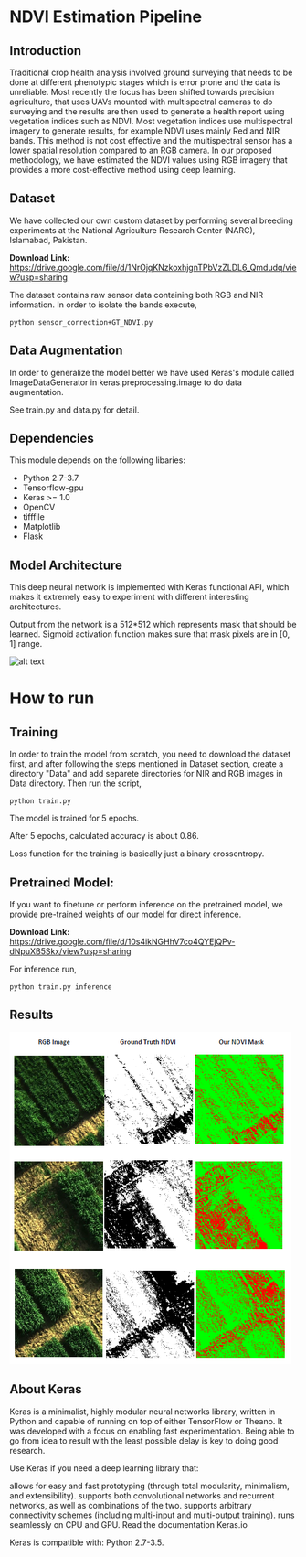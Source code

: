 # NDVI Estimation Pipeline

## Introduction
Traditional crop health analysis involved ground surveying that needs to be done at different phenotypic stages which is error prone and the data is unreliable. Most recently the focus has been shifted towards precision agriculture, that uses UAVs mounted with multispectral cameras to do surveying and the results are then used to generate a health report using vegetation indices such as NDVI. Most vegetation indices use multispectral imagery to generate results, for example NDVI uses mainly Red and NIR bands. This method is not cost effective and the multispectral sensor has a lower spatial resolution compared to an RGB camera. In our proposed methodology, we have estimated the NDVI values using RGB imagery that provides a more cost-effective method using deep learning.

## Dataset
We have collected our own custom dataset by performing several breeding experiments at the National Agriculture Research Center (NARC), Islamabad, Pakistan.

**Download Link:** https://drive.google.com/file/d/1NrOjqKNzkoxhjgnTPbVzZLDL6_Qmdudq/view?usp=sharing

The dataset contains raw sensor data containing both RGB and NIR information. In order to isolate the bands execute,

```
python sensor_correction+GT_NDVI.py
```

## Data Augmentation
In order to generalize the model better we have used Keras's module called ImageDataGenerator in keras.preprocessing.image to do data augmentation.

See train.py and data.py for detail.

## Dependencies
This module depends on the following libaries:

* Python 2.7-3.7
* Tensorflow-gpu
* Keras >= 1.0
* OpenCV
* tifffile
* Matplotlib
* Flask

## Model Architecture
This deep neural network is implemented with Keras functional API, which makes it extremely easy to experiment with different interesting architectures.

Output from the network is a 512*512 which represents mask that should be learned. Sigmoid activation function makes sure that mask pixels are in [0, 1] range.

![alt text](https://miro.medium.com/max/1200/1*Z98NhzbVISHa4CoemZS4Kw.png)

# How to run

## Training
In order to train the model from scratch, you need to download the dataset first, and after following the steps mentioned in Dataset section, create a directory "Data" and add separete directories for NIR and RGB images in Data directory. Then run the script,

```
python train.py
```

The model is trained for 5 epochs.

After 5 epochs, calculated accuracy is about 0.86.

Loss function for the training is basically just a binary crossentropy.
## Pretrained Model:
If you want to finetune or perform inference on the pretrained model, we provide pre-trained weights of our model for direct inference.

**Download Link:** https://drive.google.com/file/d/10s4ikNGHhV7co4QYEjQPv-dNpuXB5Skx/view?usp=sharing

For inference run,

```
python train.py inference
```
## Results
![Ndvi component](./results.PNG)

## About Keras
Keras is a minimalist, highly modular neural networks library, written in Python and capable of running on top of either TensorFlow or Theano. It was developed with a focus on enabling fast experimentation. Being able to go from idea to result with the least possible delay is key to doing good research.

Use Keras if you need a deep learning library that:

allows for easy and fast prototyping (through total modularity, minimalism, and extensibility). supports both convolutional networks and recurrent networks, as well as combinations of the two. supports arbitrary connectivity schemes (including multi-input and multi-output training). runs seamlessly on CPU and GPU. Read the documentation Keras.io

Keras is compatible with: Python 2.7-3.5.
